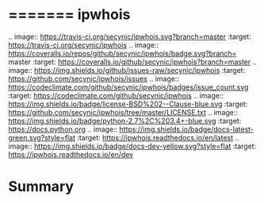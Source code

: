 =======
ipwhois
=======

.. image:: https://travis-ci.org/secynic/ipwhois.svg?branch=master
    :target: https://travis-ci.org/secynic/ipwhois
.. image:: https://coveralls.io/repos/github/secynic/ipwhois/badge.svg?branch=
    master
    :target: https://coveralls.io/github/secynic/ipwhois?branch=master
.. image:: https://img.shields.io/github/issues-raw/secynic/ipwhois
    :target: https://github.com/secynic/ipwhois/issues
.. image:: https://codeclimate.com/github/secynic/ipwhois/badges/issue_count.svg
    :target: https://codeclimate.com/github/secynic/ipwhois
.. image:: https://img.shields.io/badge/license-BSD%202--Clause-blue.svg
    :target: https://github.com/secynic/ipwhois/tree/master/LICENSE.txt
.. image:: https://img.shields.io/badge/python-2.7%2C%203.4+-blue.svg
    :target: https://docs.python.org
.. image:: https://img.shields.io/badge/docs-latest-green.svg?style=flat
    :target: https://ipwhois.readthedocs.io/en/latest
.. image:: https://img.shields.io/badge/docs-dev-yellow.svg?style=flat
    :target: https://ipwhois.readthedocs.io/en/dev

Summary
=======
